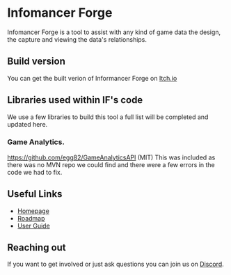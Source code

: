 # Infomancer Forge

Infomancer Forge is a tool to assist with any kind of game data the design, the capture and viewing the data's relationships.

## Build version

You can get the built verion of Informancer Forge on [Itch.io](https://inkusgames.itch.io/informancer-forge)

## Libraries used within IF's code

We use a few libraries to build this tool a full list will be completed and updated here.

### Game Analytics.

https://github.com/egg82/GameAnalyticsAPI (MIT)
This was included as there was no MVN repo we could find and there were a few errors in the code we had to fix.

## Useful Links

* [Homepage](https://inkusgames.com/infomancer-forge)
* [Roadmap](https://inkusgames.com/roadmap-infomancer-forge)
* [User Guide](https://inkusgames.com/how-to-use-infomancer-forge)

## Reaching out

If you want to get involved or just ask questions you can join us on [Discord](https://discord.com/invite/RqSvkY6p).
